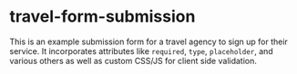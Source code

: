 # travel-form-submission

This is an example submission form for a travel agency to sign up for their service. It incorporates attributes like `required`, `type`, `placeholder`, and various others as well as custom CSS/JS for client side validation.